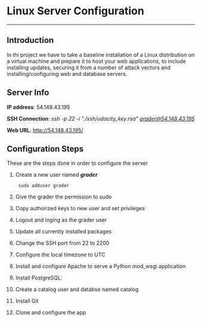 # Linux Server Configuration

---

## Introduction

In thi project we have to take a baseline installation of a Linux distribution on a virtual machine and prepare it to host your web applications, to include installing updates, securing it from a number of attack vectors and installing/configuring web and database servers.

## Server Info

**IP address**: 54.148.43.195

**SSH Connection**: *ssh -p 22 -i "./ssh/udacity_key.rsa" grader@54.148.43.195*

**Web URL**: http://54.148.43.195/

## Configuration Steps

These are the steps done in order to configure the server

1. Create a new user named ***grader***

		sudo adduser grader
2. Give the grader the permission to sudo
3. Copy authorized keys to new user and set privileges
4. Logout and loging as the grader user
5. Update all currently installed packages
6. Change the SSH port from 22 to 2200
8. Configure the local timezone to UTC
9. Install and configure Apache to serve a Python mod_wsgi application
10. Install PostgreSQL: 
11. Create a catalog user and databse named catalog
12. Install Git
13. Clone and configure the app

